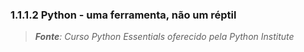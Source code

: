 ### 1.1.1.2 Python - uma ferramenta, não um réptil







>***Fonte**: Curso Python Essentials oferecido pela Python Institute*